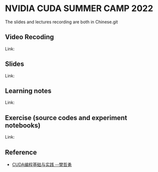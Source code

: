 # NVIDIA CUDA SUMMER CAMP 2022

The slides and lectures recording are both in Chinese.git 

## Video Recoding
Link: 

## Slides
Link:

## Learning notes
Link:

## Exercise (source codes and experiment notebooks)
Link: 

## Reference
- [CUDA编程基础与实践 --樊哲勇](https://book.douban.com/subject/35252459/)

